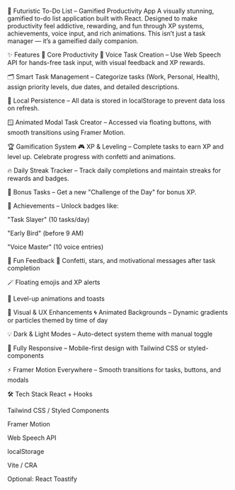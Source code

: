 🚀 Futuristic To-Do List – Gamified Productivity App
A visually stunning, gamified to-do list application built with React. Designed to make productivity feel addictive, rewarding, and fun through XP systems, achievements, voice input, and rich animations. This isn’t just a task manager — it’s a gameified daily companion.



✨ Features
🔮 Core Productivity
🎤 Voice Task Creation – Use Web Speech API for hands-free task input, with visual feedback and XP rewards.

🗂 Smart Task Management – Categorize tasks (Work, Personal, Health), assign priority levels, due dates, and detailed descriptions.

💾 Local Persistence – All data is stored in localStorage to prevent data loss on refresh.

🪟 Animated Modal Task Creator – Accessed via floating buttons, with smooth transitions using Framer Motion.

🏆 Gamification System
🎮 XP & Leveling – Complete tasks to earn XP and level up. Celebrate progress with confetti and animations.

🔥 Daily Streak Tracker – Track daily completions and maintain streaks for rewards and badges.

🎯 Bonus Tasks – Get a new "Challenge of the Day" for bonus XP.

🏅 Achievements – Unlock badges like:

"Task Slayer" (10 tasks/day)

"Early Bird" (before 9 AM)

"Voice Master" (10 voice entries)

🎉 Fun Feedback
🎊 Confetti, stars, and motivational messages after task completion

🪄 Floating emojis and XP alerts

🥳 Level-up animations and toasts

🌈 Visual & UX Enhancements
🌀 Animated Backgrounds – Dynamic gradients or particles themed by time of day

💡 Dark & Light Modes – Auto-detect system theme with manual toggle

📱 Fully Responsive – Mobile-first design with Tailwind CSS or styled-components

⚡ Framer Motion Everywhere – Smooth transitions for tasks, buttons, and modals

🛠 Tech Stack
React + Hooks

Tailwind CSS / Styled Components

Framer Motion

Web Speech API

localStorage

Vite / CRA

Optional: React Toastify
